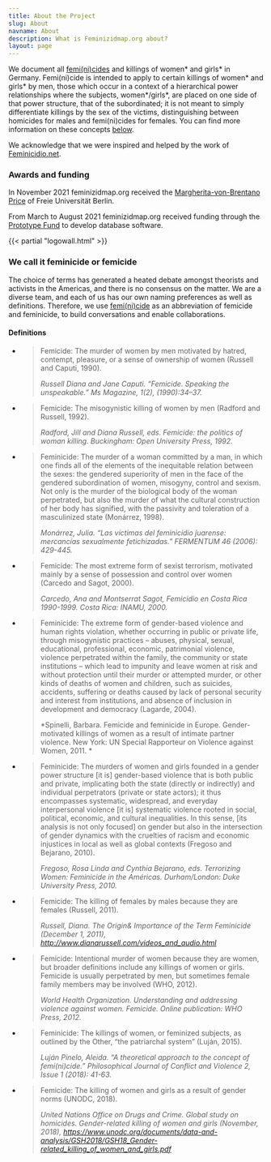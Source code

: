 ```yaml
---
title: About the Project
slug: About
navname: About
description: What is Feminizidmap.org about?
layout: page
---
```


We document all [femi(ni)cides](#we-call-it-feminicide-or-femicide) and killings of women* and girls* in Germany. Femi(ni)cide is intended to apply to certain killings of women* and girls* by men, those which occur in a context of a hierarchical power relationships where the subjects, women\*/girls\*, are placed on one side of that power structure, that of the subordinated; it is not meant to simply differentiate killings by the sex of the victims, distinguishing between homicides for males and femi(ni)cides for females. You can find more information on these concepts [below](#definitions).

We acknowledge that we were inspired and helped by the work of [Feminicidio.net](https://feminicidio.net).

### Awards and funding

In November 2021 feminizidmap.org received the [Margherita-von-Brentano Price](https://www.mvbz.fu-berlin.de/termine/20211116_mvb-preisverleihung_2021.html) of Freie Universität Berlin.

From March to August 2021 feminizidmap.org received funding through the [Prototype Fund](https://prototypefund.de/project/feminizidmap/) to develop database software.

{{< partial "logowall.html" >}}

### We call it feminicide or femicide

The choice of terms has generated a heated debate amongst theorists and activists in the Americas, and there is no consensus on the matter. We are a diverse team, and each of us has our own naming preferences as well as definitions. Therefore, we use [femi(ni)cide](https://trivent-publishing.eu/img/cms/04-%20Aleida%20Luj%C3%A1n%20Pinelo.pdf) as an abbreviation of femicide and feminicide, to build conversations and enable collaborations.

#### Definitions

- > Femicide: The murder of women by men motivated by hatred, contempt, pleasure, or a sense of ownership of women (Russell and Caputi, 1990).
  >
  >  *Russell Diana and Jane Caputi. “Femicide. Speaking the unspeakable.” Ms Magazine, 1(2), (1990):34–37.*

- > Femicide: The misogynistic killing of women by men (Radford and Russell, 1992).
  >
  >  *Radford, Jill and Diana Russell, eds. Femicide: the politics of woman killing. Buckingham: Open University Press, 1992.*

- > Feminicide: The murder of a woman committed by a man, in which one finds all of the elements of the inequitable relation between the sexes: the gendered superiority of men in the face of the gendered subordination of women, misogyny, control and sexism. Not only is the murder of the biological body of the woman perpetrated, but also the murder of what the cultural construction of her body has signified, with the passivity and toleration of a masculinized state (Monárrez, 1998).
  >
  > *Monárrez, Julia. “Las víctimas del feminicidio juarense: mercancías sexualmente fetichizadas.” FERMENTUM 46 (2006): 429-445.*

- > Femicide: The most extreme form of sexist terrorism, motivated mainly by a sense of possession and control over women (Carcedo and Sagot, 2000).
  >
  > *Carcedo, Ana and Montserrat Sagot, Femicidio en Costa Rica 1990-1999. Costa Rica: INAMU, 2000.*

- > Feminicide: The extreme form of gender-based violence and human rights violation, whether occurring in public or private life, through misogynistic practices – abuses, physical, sexual, educational, professional, economic, patrimonial violence, violence perpetrated within the family, the community or state institutions – which lead to impunity and leave women at risk and without protection until their murder or attempted murder, or other kinds of deaths of women and children, such as suicides, accidents, suffering or deaths caused by lack of personal security and interest from institutions, and absence of inclusion in development and democracy (Lagarde, 2004).
  >
  > *Spinelli, Barbara. Femicide and feminicide in Europe. Gender-motivated killings of women as a result of intimate partner violence. New York: UN Special Rapporteur on Violence against Women, 2011. *

- > Feminicide: The murders of women and girls founded in a gender power structure [it is] gender-based violence that is both public and private, implicating both the state (directly or indirectly) and individual perpetrators (private or state actors); it thus encompasses systematic, widespread, and everyday interpersonal violence [it is] systematic violence rooted in social, political, economic, and cultural inequalities. In this sense, [its analysis is not only focused] on gender but also in the intersection of gender dynamics with the cruelties of racism and economic injustices in local as well as global contexts (Fregoso and Bejarano, 2010).
  >
  > *Fregoso, Rosa Linda and Cynthia Bejarano, eds. Terrorizing Women: Feminicide in the Américas. Durham/London: Duke University Press, 2010.*

- > Femicide: The killing of females by males because they are females (Russell, 2011).
  >
  > *Russell, Diana. The Origin& Importance of the Term Feminicide (December 1, 2011), http://www.dianarussell.com/videos_and_audio.html*

- > Femicide: Intentional murder of women because they are women, but broader definitions include any killings of women or girls. Femicide is usually perpetrated by men, but sometimes female family members may be involved (WHO, 2012).
  >
  > *World Health Organization. Understanding and addressing violence against women. Femicide. Online publication: WHO Press, 2012.*

- > Feminicide: The killings of women, or feminized subjects, as outlined by the Other, “the patriarchal system” (Luján, 2015).
  >
  > *Luján Pinelo, Aleida. “A theoretical approach to the concept of femi(ni)cide.” Philosophical Journal of Conflict and Violence 2, Issue 1 (2018): 41-63.*

- > Femicide: The killing of women and girls as a result of gender norms (UNODC, 2018).
  >
  > *United Nations Office on Drugs and Crime. Global study on homicides. Gender-related killing of women and girls (November, 2018), https://www.unodc.org/documents/data-and-analysis/GSH2018/GSH18_Gender-related_killing_of_women_and_girls.pdf*
